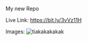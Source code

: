 My new Repo


Live Link: https://bit.ly/3vVz11H




Images:
![tiakakakakak](https://github.com/J4jatin/Assignment_EY/assets/117545430/d925357d-b8cf-44ec-aece-644927e5b0be)
